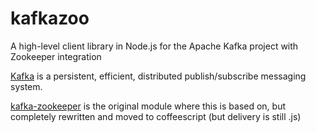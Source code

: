 kafkazoo
=======

A high-level client library in Node.js for the Apache Kafka project with Zookeeper integration


[Kafka](http://incubator.apache.org/kafka/index.html) is a persistent, efficient, distributed publish/subscribe
messaging system.

[kafka-zookeeper](https://github.com/devoncrouse/node-kafka-zookeeper.git) is the original module where this is
based on, but completely rewritten and moved to coffeescript (but delivery is still .js)

